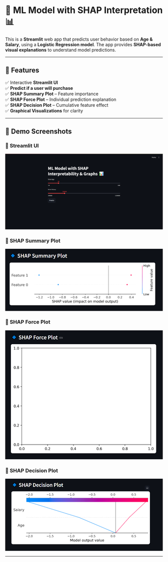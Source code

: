 # 🧠 ML Model with SHAP Interpretation 📊

This is a **Streamlit** web app that predicts user behavior based on **Age & Salary**, using a **Logistic Regression model**. The app provides **SHAP-based visual explanations** to understand model predictions.

---

## 📌 Features  
✅ Interactive **Streamlit UI**  
✅ **Predict if a user will purchase**  
✅ **SHAP Summary Plot** – Feature importance  
✅ **SHAP Force Plot** – Individual prediction explanation  
✅ **SHAP Decision Plot** – Cumulative feature effect  
✅ **Graphical Visualizations** for clarity  

---

## 🚀 Demo Screenshots  

### 🔹 Streamlit UI  
![Streamlit UI](snapshots/streamlit_ui.png)

### 🔹 SHAP Summary Plot  
![SHAP Summary Plot](snapshots/shap_summary.png)

### 🔹 SHAP Force Plot  
![SHAP Force Plot](snapshots/shap_force.png)

### 🔹 SHAP Decision Plot  
![SHAP Decision Plot](snapshots/shap_decision.png)

---


